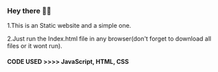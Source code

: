 ### Hey there 👋👋

1.This is an Static website and a simple one.

2.Just run the Index.html file in any browser(don't forget to download all files or it wont run).

#### CODE USED >>>> JavaScript, HTML, CSS

